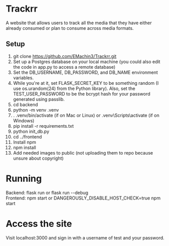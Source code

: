 # Trackrr
A website that allows users to track all the media that they have either already consumed or plan to consume across media formats.    
## Setup
1. git clone https://github.com/EMachin3/Trackrr.git
2. Set up a Postgres database on your local machine (you could also edit the code in app.py to access a remote database)
3. Set the DB\_USERNAME, DB\_PASSWORD, and DB\_NAME environment variables.
4. While you're at it, set FLASK\_SECRET\_KEY to be something random (I use os.urandom(24) from the Python library). Also, set the TEST\_USER\_PASSWORD to be the bcrypt hash for your password generated using passlib.
5. cd backend
6. python -m venv .venv
7. . .venv/bin/activate (if on Mac or Linux) or .venv\Scripts\activate (if on Windows)
8. pip install -r requirements.txt
9. python init\_db.py
10. cd ../frontend
11. Install npm
12. npm install
13. Add needed images to public (not uploading them to repo because unsure about copyright)
# Running
Backend: flask run or flask run --debug    
Frontend: npm start or DANGEROUSLY\_DISABLE\_HOST\_CHECK=true npm start
# Access the site
Visit localhost:3000 and sign in with a username of test and your password.
